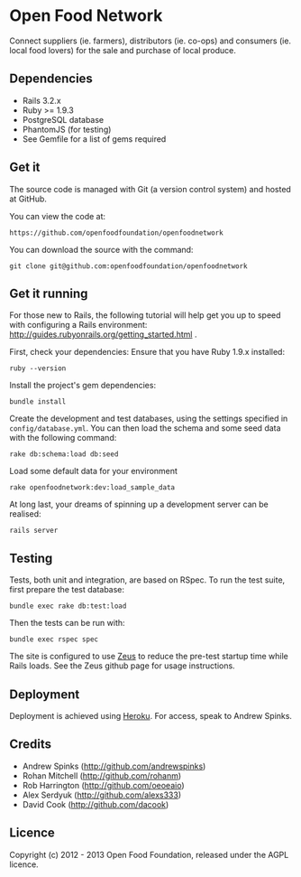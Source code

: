 # Open Food Network

Connect suppliers (ie. farmers), distributors (ie. co-ops) and
consumers (ie. local food lovers) for the sale and purchase of local
produce.


## Dependencies

* Rails 3.2.x
* Ruby >= 1.9.3
* PostgreSQL database
* PhantomJS (for testing)
* See Gemfile for a list of gems required


## Get it

The source code is managed with Git (a version control system) and
hosted at GitHub.

You can view the code at:

    https://github.com/openfoodfoundation/openfoodnetwork

You can download the source with the command:

    git clone git@github.com:openfoodfoundation/openfoodnetwork


## Get it running

For those new to Rails, the following tutorial will help get you up to speed with configuring a Rails environment: http://guides.rubyonrails.org/getting_started.html .

First, check your dependencies: Ensure that you have Ruby 1.9.x installed:

    ruby --version

Install the project's gem dependencies:

    bundle install

Create the development and test databases, using the settings specified in `config/database.yml`. You can then load the schema and some seed data with the following command:

    rake db:schema:load db:seed

Load some default data for your environment

    rake openfoodnetwork:dev:load_sample_data

At long last, your dreams of spinning up a development server can be realised:

    rails server


## Testing

Tests, both unit and integration, are based on RSpec. To run the test suite, first prepare the test database:

    bundle exec rake db:test:load

Then the tests can be run with:

    bundle exec rspec spec

The site is configured to use
[Zeus](https://github.com/burke/zeus) to reduce the pre-test
startup time while Rails loads. See the Zeus github page for
usage instructions.


## Deployment

Deployment is achieved using [Heroku](http://heroku.com). For access,
speak to Andrew Spinks.


## Credits

* Andrew Spinks (http://github.com/andrewspinks)
* Rohan Mitchell (http://github.com/rohanm)
* Rob Harrington (http://github.com/oeoeaio)
* Alex Serdyuk (http://github.com/alexs333)
* David Cook (http://github.com/dacook)


## Licence

Copyright (c) 2012 - 2013 Open Food Foundation, released under the AGPL licence.
